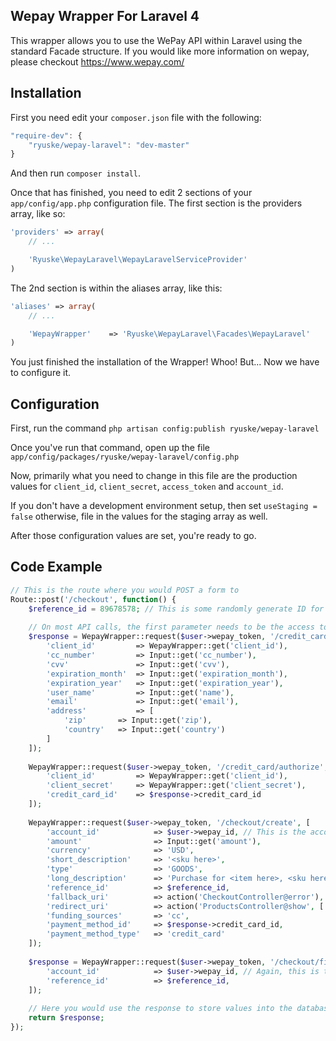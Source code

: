 ## Wepay Wrapper For Laravel 4
This wrapper allows you to use the WePay API within Laravel using the standard Facade structure. If you would like more information on wepay, please checkout https://www.wepay.com/

## Installation
First you need edit your `composer.json` file with the following:

```js
"require-dev": {
    "ryuske/wepay-laravel": "dev-master"
}
```

And then run `composer install`.

Once that has finished, you need to edit 2 sections of your `app/config/app.php` configuration file.
The first section is the providers array, like so:

```php
'providers' => array(
    // ...

    'Ryuske\WepayLaravel\WepayLaravelServiceProvider'
)
```

The 2nd section is within the aliases array, like this:
```php
'aliases' => array(
    // ...

    'WepayWrapper'    => 'Ryuske\WepayLaravel\Facades\WepayLaravel'
)
```

You just finished the installation of the Wrapper! Whoo! But... Now we have to configure it.

## Configuration
First, run the command `php artisan config:publish ryuske/wepay-laravel`

Once you've run that command, open up the file `app/config/packages/ryuske/wepay-laravel/config.php`

Now, primarily what you need to change in this file are the production values for `client_id`, `client_secret`, `access_token` and `account_id`.

If you don't have a development environment setup, then set `useStaging = false` otherwise, file in the values for the staging array as well.

After those configuration values are set, you're ready to go.

## Code Example
```php
// This is the route where you would POST a form to
Route::post('/checkout', function() {
    $reference_id = 89678578; // This is some randomly generate ID for your records
    
    // On most API calls, the first parameter needs to be the access token of the person relieving money, the 2nd is the endpoint as per the WePay API docs and lastly the parameters for the API call as per the docs. 
    $response = WepayWrapper::request($user->wepay_token, '/credit_card/create', [
        'client_id' 		=> WepayWrapper::get('client_id'),
        'cc_number' 		=> Input::get('cc_number'),
        'cvv' 				=> Input::get('cvv'),
        'expiration_month' 	=> Input::get('expiration_month'),
        'expiration_year' 	=> Input::get('expiration_year'),
        'user_name' 		=> Input::get('name'),
        'email' 			=> Input::get('email'),
        'address' 			=> [
            'zip' 		=> Input::get('zip'),
            'country' 	=> Input::get('country')
        ]
    ]);
    
    WepayWrapper::request($user->wepay_token, '/credit_card/authorize', [
        'client_id' 		=> WepayWrapper::get('client_id'),
        'client_secret'		=> WepayWrapper::get('client_secret'),
        'credit_card_id'	=> $response->credit_card_id
    ]);
            
    WepayWrapper::request($user->wepay_token, '/checkout/create', [
        'account_id' 			=> $user->wepay_id, // This is the account id for whoever is recieving money
        'amount' 				=> Input::get('amount'),
        'currency' 				=> 'USD',
        'short_description' 	=> '<sku here>',
        'type'					=> 'GOODS',
        'long_description'		=> 'Purchase for <item here>, <sku here>',
        'reference_id'			=> $reference_id,
        'fallback_uri' 			=> action('CheckoutController@error'),
        'redirect_uri' 			=> action('ProductsController@show', ['id' => '<sku number here>']),
        'funding_sources' 		=> 'cc',
        'payment_method_id' 	=> $response->credit_card_id,
        'payment_method_type' 	=> 'credit_card'
    ]);
    
    $response = WepayWrapper::request($user->wepay_token, '/checkout/find', [
        'account_id' 			=> $user->wepay_id, // Again, this is the account id for whoever recieved the money
        'reference_id'			=> $reference_id,
    ]);
    
    // Here you would use the response to store values into the database or however you want to keep track of money that has been processed.			
    return $response;
});
```